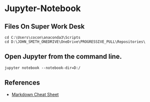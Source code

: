 # Jupyter-Notebook 

## Files On Super Work Desk
```
cd C:\Users\cocon\anaconda3\Scripts
cd D:\JOHN_SMITH_ONEDRIVE\OneDrive\PROGRESSIVE_PULL\Repositories\
```

## Open Jupyter from the command line.
```
jupyter notebook --notebook-dir=D:/
```

## References
* [Markdown Cheat Sheet](https://www.markdownguide.org/cheat-sheet/)
